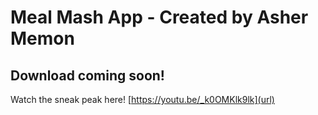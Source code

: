# Meal Mash App - Created by Asher Memon

## Download coming soon!

Watch the sneak peak here!
[https://youtu.be/_k0OMKlk9lk](url)
